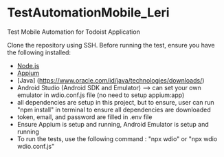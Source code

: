 # TestAutomationMobile_Leri
Test Mobile Automation for Todoist Application

Clone the repository using SSH. Before running the test, ensure you have the following installed: 
- [Node.js](https://nodejs.org/)
- [Appium](http://appium.io/) 
- [Java] (https://www.oracle.com/id/java/technologies/downloads/)
- Android Studio (Android SDK and Emulator) --> can set your own emulator in wdio.conf.js file (no need to setup appium:app)
- all dependencies are setup in this project, but to ensure, user can run "npm install" in terminal to ensure all dependencies are downloaded
- token, email, and password are filled in .env file
- Ensure Appium is setup and running, Android Emulator is setup and running
- To run the tests, use the following command : "npx wdio" or "npx wdio wdio.conf.js"
